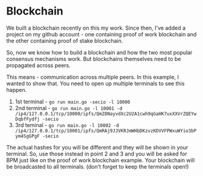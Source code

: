 # Blockchain

We built a blockchain recently on this my work.
Since then, I've added a project on my github account - one containing proof of work blockchain and the other containing proof of stake blockchain.

So, now we know how to build a blockchain and how the two most popular consensus mechanisms work. But blockchains themselves need to be propagated across peers.

This means - communication across multiple peers. In this example, I wanted to show that.
You need to open up multiple terminals to see this happen.

1. 1st terminal - `go run main.go -secio -l 10000`
2. 2nd terminal - `go run main.go -l 10001 -d /ip4/127.0.0.1/tcp/10000/ipfs/QmZ8NayvdXc2U2A1cwh9qGaHK7uxXXVrZQEYwDqbfFydfj -secio`
3. 3rd teminal - `go run main.go -l 10002 -d /ip4/127.0.0.1/tcp/10001/ipfs/QmRAj9JJVKRJmWHbDKzvzKDVVFPWxuWYio3bPym4SgGPgF -secio`

The actual hashes for you will be different and they will be shown in your terminal. So, use those instead in point 2 and 3 and you will be asked for BPM just like on the proof of work blockchain example.
Your blockchain will be broadcasted to all terminals. (don't forget to keep the terminals open!)
